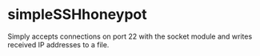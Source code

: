 # simpleSSHhoneypot
Simply accepts connections on port 22 with the socket module and writes received IP addresses to a file. 
